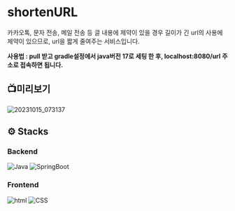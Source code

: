 # shortenURL

카카오톡, 문자 전송, 메일 전송 등 글 내용에 제약이 있을 경우 길이가 긴 url의 사용에 제약이 있으므로, url을 짧게 줄여주는 서비스입니다.

**사용법 : pull 받고 gradle설정에서 java버전 17로 세팅 한 후, localhost:8080/url 주소로 접속하면 됩니다.**

## 📺미리보기

![20231015_073137](https://github.com/DongSeonJin/shortenURL/assets/129161266/97927a42-df5c-44ed-a204-88460ad69892)



## ⚙️ Stacks

### Backend
![Java](https://img.shields.io/badge/Java-007396?style=for-the-badge&logo=Conda-Forge&logoColor=white)
![SpringBoot](https://img.shields.io/badge/springboot-6DB33F?style=for-the-badge&logo=springboot&logoColor=white)

### Frontend
![html](https://img.shields.io/badge/html5-E34F26?style=for-the-badge&logo=html5&logoColor=white)
![CSS](https://img.shields.io/badge/css-1572B6?style=for-the-badge&logo=css3&logoColor=white)

